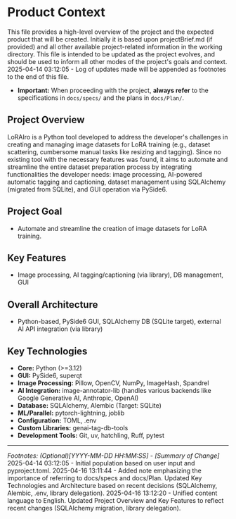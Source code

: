 # Product Context

This file provides a high-level overview of the project and the expected product that will be created. Initially it is based upon projectBrief.md (if provided) and all other available project-related information in the working directory. This file is intended to be updated as the project evolves, and should be used to inform all other modes of the project's goals and context.
2025-04-14 03:12:05 - Log of updates made will be appended as footnotes to the end of this file.

* **Important:** When proceeding with the project, **always refer** to the specifications in `docs/specs/` and the plans in `docs/Plan/`.

## Project Overview

LoRAIro is a Python tool developed to address the developer's challenges in creating and managing image datasets for LoRA training (e.g., dataset scattering, cumbersome manual tasks like resizing and tagging). Since no existing tool with the necessary features was found, it aims to automate and streamline the entire dataset preparation process by integrating functionalities the developer needs: image processing, AI-powered automatic tagging and captioning, dataset management using SQLAlchemy (migrated from SQLite), and GUI operation via PySide6.

## Project Goal

* Automate and streamline the creation of image datasets for LoRA training.

## Key Features

* Image processing, AI tagging/captioning (via library), DB management, GUI

## Overall Architecture

* Python-based, PySide6 GUI, SQLAlchemy DB (SQLite target), external AI API integration (via library)

## Key Technologies

*   **Core:** Python (>=3.12)
*   **GUI:** PySide6, superqt
*   **Image Processing:** Pillow, OpenCV, NumPy, ImageHash, Spandrel
*   **AI Integration:** image-annotator-lib (handles various backends like Google Generative AI, Anthropic, OpenAI)
*   **Database:** SQLAlchemy, Alembic (Target: SQLite)
*   **ML/Parallel:** pytorch-lightning, joblib
*   **Configuration:** TOML, .env
*   **Custom Libraries:** genai-tag-db-tools
*   **Development Tools:** Git, uv, hatchling, Ruff, pytest

---
*Footnotes:*
*(Optional)[YYYY-MM-DD HH:MM:SS] - [Summary of Change]*
2025-04-14 03:12:05 - Initial population based on user input and pyproject.toml.
2025-04-16 13:11:44 - Added note emphasizing the importance of referring to docs/specs and docs/Plan. Updated Key Technologies and Architecture based on recent decisions (SQLAlchemy, Alembic, .env, library delegation).
2025-04-16 13:12:20 - Unified content language to English. Updated Project Overview and Key Features to reflect recent changes (SQLAlchemy migration, library delegation).